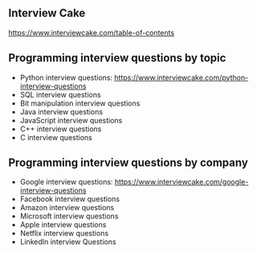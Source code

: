 ## Interview Cake

https://www.interviewcake.com/table-of-contents

## Programming interview questions by topic
+ Python interview questions: https://www.interviewcake.com/python-interview-questions
+ SQL interview questions
+ Bit manipulation interview questions
+ Java interview questions
+ JavaScript interview questions
+ C++ interview questions
+ C interview questions


## Programming interview questions by company

+ Google interview questions: https://www.interviewcake.com/google-interview-questions
+ Facebook interview questions
+ Amazon interview questions
+ Microsoft interview questions
+ Apple interview questions
+ Netflix interview questions
+ LinkedIn interview Questions
